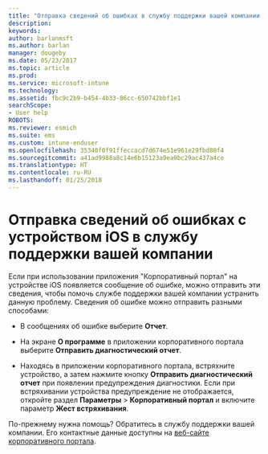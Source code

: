```yaml
---
title: "Отправка сведений об ошибках в службу поддержки вашей компании | Документы Майкрософт"
description: 
keywords: 
author: barlanmsft
ms.author: barlan
manager: dougeby
ms.date: 05/23/2017
ms.topic: article
ms.prod: 
ms.service: microsoft-intune
ms.technology: 
ms.assetid: fbc9c2b9-b454-4b33-86cc-650742bbf1e1
searchScope:
- User help
ROBOTS: 
ms.reviewer: esmich
ms.suite: ems
ms.custom: intune-enduser
ms.openlocfilehash: 35340f0f91ffeccacd7d674e51e961e29fbd80f4
ms.sourcegitcommit: a41ad9988a8c14e6b15123a9ea9bc29ac437a4ce
ms.translationtype: HT
ms.contentlocale: ru-RU
ms.lasthandoff: 01/25/2018
---
```

# <a name="send-errors-to-your-company-support-for-issues-with-your-ios-device"></a>Отправка сведений об ошибках с устройством iOS в службу поддержки вашей компании

Если при использовании приложения "Корпоративный портал" на устройстве iOS появляется сообщение об ошибке, можно отправить эти сведения, чтобы помочь службе поддержки вашей компании устранить данную проблему. Сведения об ошибке можно отправить разными способами:

-   В сообщениях об ошибке выберите **Отчет**.

-   На экране **О программе** в приложении корпоративного портала выберите **Отправить диагностический отчет**.

-   Находясь в приложении корпоративного портала, встряхните устройство, а затем нажмите кнопку **Отправить диагностический отчет** при появлении предупреждения диагностики. Если при встряхивании устройства предупреждение не отображается, откройте раздел **Параметры** > **Корпоративный портал** и включите параметр **Жест встряхивания**.

По-прежнему нужна помощь? Обратитесь в службу поддержки вашей компании. Его контактные данные доступны на [веб-сайте корпоративного портала](https://portal.manage.microsoft.com#HelpDeskDialog).
